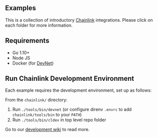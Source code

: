 ## Examples

This is a collection of introductory [Chainlink](https://github.com/smartcontractkit/chainlink) integrations.
Please click on each folder for more information.

## Requirements

- Go 1.10+
- Node JS
- Docker (for [DevNet](https://github.com/smartcontractkit/infrastructure/tree/master/image))

## Run Chainlink Development Environment

Each example requires the development environment, set up as follows:

From the `chainlink/` directory:
1. Run `./tools/bin/devnet` (or configure direnv `.envrc` to add `chainlink/tools/bin` to your `PATH`)
2. Run `./tools/bin/cldev` in top level repo folder

Go to our [development wiki](https://github.com/smartcontractkit/chainlink/wiki/Development-Tips) to read more.

